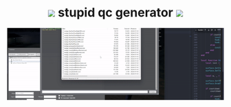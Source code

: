 # <div align="center"><img src="https://user-images.githubusercontent.com/74038190/213844263-a8897a51-32f4-4b3b-b5c2-e1528b89f6f3.png" width="50px" /> stupid qc generator <img src="https://user-images.githubusercontent.com/74038190/213844263-a8897a51-32f4-4b3b-b5c2-e1528b89f6f3.png" width="50px" /></div>

<div align="center"><a href="https://u.yufu.us/Max.mp4"><img src="https://raw.githubusercontent.com/yufu-us/stupid-qc-generator/main/hellomynameispreview.gif" alt="" ></a></div>
